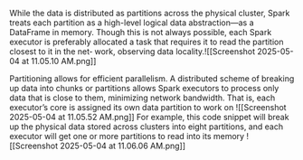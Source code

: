 While the data is distributed as partitions across the physical cluster, Spark treats each partition as a high-level logical data abstraction—as a DataFrame in memory. Though this is not always possible, each Spark executor is preferably allocated a task that requires it to read the partition closest to it in the net‐ work, observing data locality.![[Screenshot 2025-05-04 at 11.05.10 AM.png]]


Partitioning allows for efficient parallelism. A distributed scheme of breaking up data into chunks or partitions allows Spark executors to process only data that is close to them, minimizing network bandwidth. That is, each executor’s core is assigned its own data partition to work on
![[Screenshot 2025-05-04 at 11.05.52 AM.png]]
For example, this code snippet will break up the physical data stored across clusters into eight partitions, and each executor will get one or more partitions to read into its memory
![[Screenshot 2025-05-04 at 11.06.06 AM.png]]